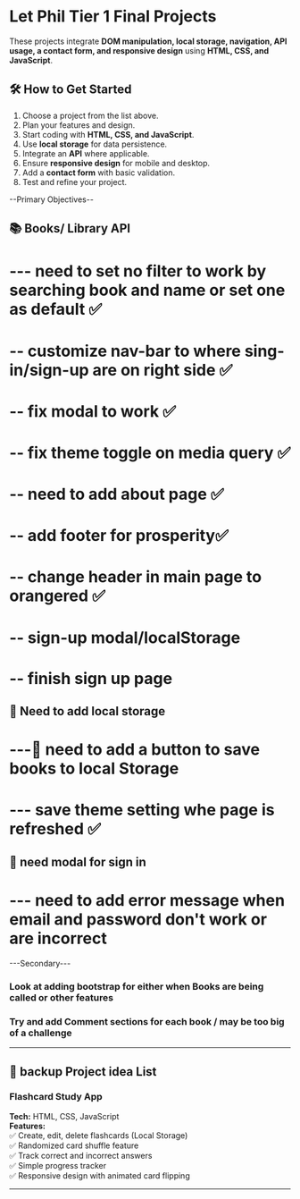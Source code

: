 # Let Phil Tier 1 Final Projects

These projects integrate **DOM manipulation, local storage, navigation, API usage, a contact form, and responsive design** using **HTML, CSS, and JavaScript**.

## 🛠️ How to Get Started

1. Choose a project from the list above.
2. Plan your features and design.
3. Start coding with **HTML, CSS, and JavaScript**.
4. Use **local storage** for data persistence.
5. Integrate an **API** where applicable.
6. Ensure **responsive design** for mobile and desktop.
7. Add a **contact form** with basic validation.
8. Test and refine your project.

--Primary Objectives--
## 📚 Books/ Library API
# --- need to set no filter to work by searching book and name or set one as default ✅
# -- customize nav-bar to where sing-in/sign-up are on right side ✅
# -- fix modal to work ✅
# -- fix theme toggle on media query ✅
# -- need to add about page ✅
# -- add footer for prosperity✅
# -- change header in main page to orangered ✅
# -- sign-up modal/localStorage
# -- finish sign up page

## 📩 Need to add local storage  
# ---🔲 need to add a button to save books to local Storage
# --- save theme setting whe page is refreshed ✅

## 📄 need modal for sign in
# --- need to add error message when email and password don't work or are incorrect

---Secondary---

### Look at adding bootstrap for either when Books are being called or other features
### Try and add Comment sections for each book / may be too big of a challenge

---

## 📌 backup Project idea List
### Flashcard Study App

**Tech:** HTML, CSS, JavaScript  
**Features:**  
✅ Create, edit, delete flashcards (Local Storage)  
✅ Randomized card shuffle feature  
✅ Track correct and incorrect answers  
✅ Simple progress tracker  
✅ Responsive design with animated card flipping

---